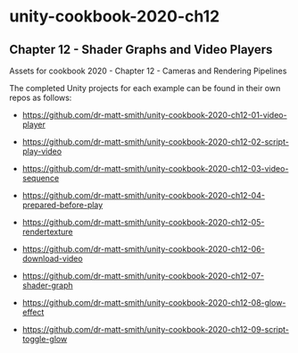 # unity-cookbook-2020-ch12

## Chapter 12 - Shader Graphs and Video Players

Assets for cookbook 2020 - Chapter 12 - Cameras and Rendering Pipelines

The completed Unity projects for each example can be found in their own repos as follows:

- https://github.com/dr-matt-smith/unity-cookbook-2020-ch12-01-video-player

- https://github.com/dr-matt-smith/unity-cookbook-2020-ch12-02-script-play-video

- https://github.com/dr-matt-smith/unity-cookbook-2020-ch12-03-video-sequence

- https://github.com/dr-matt-smith/unity-cookbook-2020-ch12-04-prepared-before-play

- https://github.com/dr-matt-smith/unity-cookbook-2020-ch12-05-rendertexture

- https://github.com/dr-matt-smith/unity-cookbook-2020-ch12-06-download-video

- https://github.com/dr-matt-smith/unity-cookbook-2020-ch12-07-shader-graph

- https://github.com/dr-matt-smith/unity-cookbook-2020-ch12-08-glow-effect

- https://github.com/dr-matt-smith/unity-cookbook-2020-ch12-09-script-toggle-glow

